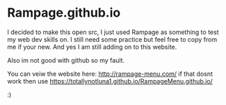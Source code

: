 # Rampage.github.io

I decided to make this open src, I just used Rampage as something to test my web dev skills on. I still need some practice but feel free to copy from me if your new. And yes I am still adding on to this website. 

Also im not good with github so my fault.

You can veiw the website here: http://rampage-menu.com/ if that dosnt work then use https://totallynotluna1.github.io/RampageMenu.github.io/

:)

